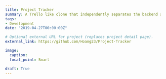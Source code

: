 ```yaml
---
title: Project Tracker
summary: A Trello like clone that independently separates the backend server from the frontend
tags:
- Development
date: "2019-04-27T00:00:00Z"

# Optional external URL for project (replaces project detail page).
external_link: https://github.com/Hoang23/Project-Tracker

image:
  caption: 
  focal_point: Smart

draft: True
---
```

